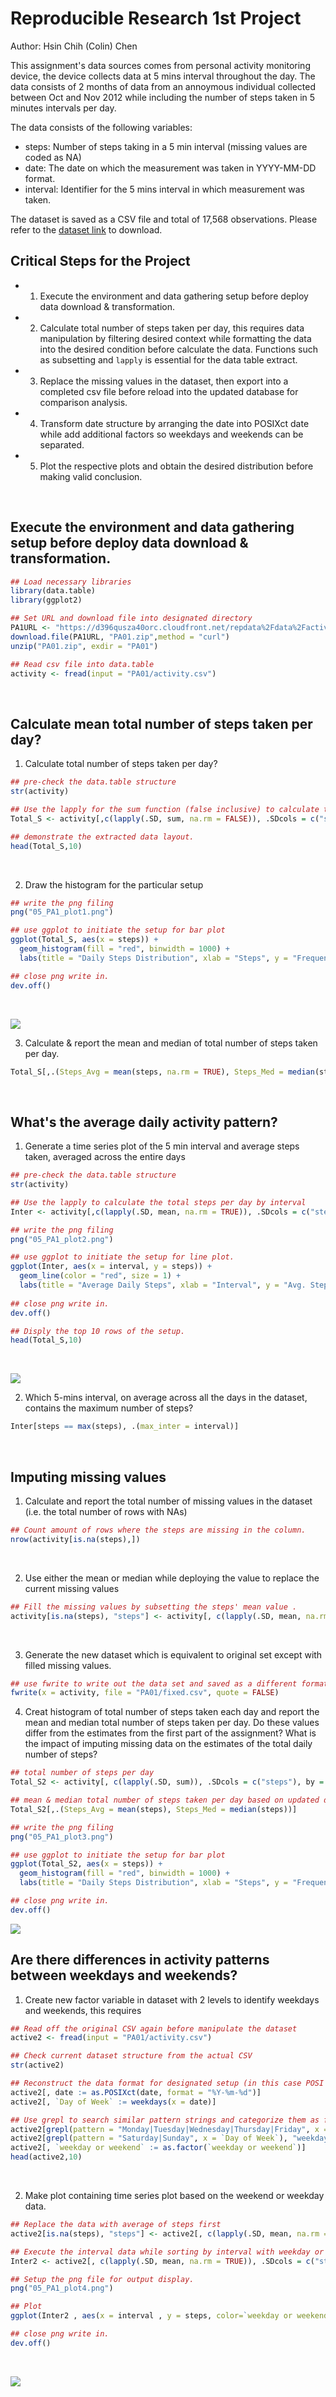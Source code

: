 # Reproducible Research 1st Project

Author: Hsin Chih (Colin) Chen </br>

This assignment's data sources comes from personal activity monitoring device, the device collects data at 5 mins interval throughout the day. The data consists of 2 months of data from an annoymous individual collected between Oct and Nov 2012 while including the number of steps taken in 5 minutes intervals per day. </br>

The data consists of the following variables:
  * steps: Number of steps taking in a 5 min interval (missing values are coded as NA)
  * date: The date on which the measurement was taken in YYYY-MM-DD format.
  * interval: Identifier for the 5 mins interval in which measurement was taken.

The dataset is saved as a CSV file and total of 17,568 observations. Please refer to the [dataset link](https://d396qusza40orc.cloudfront.net/repdata%2Fdata%2Factivity.zip) to download.

## Critical Steps for the Project

- 1. Execute the environment and data gathering setup before deploy data download & transformation. </br>
- 2. Calculate total number of steps taken per day, this requires data manipulation by filtering desired context while formatting the data into the desired condition before calculate the data. Functions such as subsetting and `lapply` is essential for the data table extract. </br>
- 3. Replace the missing values in the dataset, then export into a completed csv file before reload into the updated database for comparison analysis. </br>
- 4. Transform date structure by arranging the date into POSIXct date while add additional factors so weekdays and weekends can be separated. </br>
- 5. Plot the respective plots and obtain the desired distribution before making valid conclusion. </br>
</br>

## Execute the environment and data gathering setup before deploy data download & transformation.
```R
## Load necessary libraries
library(data.table)
library(ggplot2)

## Set URL and download file into designated directory
PA1URL <- "https://d396qusza40orc.cloudfront.net/repdata%2Fdata%2Factivity.zip"
download.file(PA1URL, "PA01.zip",method = "curl")
unzip("PA01.zip", exdir = "PA01")

## Read csv file into data.table
activity <- fread(input = "PA01/activity.csv")
```
</br>

## Calculate mean total number of steps taken per day?

1. Calculate total number of steps taken per day? </br>

```R
## pre-check the data.table structure
str(activity)

## Use the lapply for the sum function (false inclusive) to calculate the total steps per day. 
Total_S <- activity[,c(lapply(.SD, sum, na.rm = FALSE)), .SDcols = c("steps"), by = .(date)]

## demonstrate the extracted data layout.
head(Total_S,10)
```
</br>

2. Draw the histogram for the particular setup </br>

```R
## write the png filing
png("05_PA1_plot1.png")

## use ggplot to initiate the setup for bar plot
ggplot(Total_S, aes(x = steps)) +
  geom_histogram(fill = "red", binwidth = 1000) +
  labs(title = "Daily Steps Distribution", xlab = "Steps", y = "Frequency")

## close png write in.
dev.off()
```
</br>

![](https://github.com/hsc251/RLearn/blob/master/05_Reproducible_Research/project1/05_PA1_plot1.png)

3. Calculate & report the mean and median of total number of steps taken per day. </br>

```R
Total_S[,.(Steps_Avg = mean(steps, na.rm = TRUE), Steps_Med = median(steps, na.rm = TRUE))]
```
</br>

## What's the average daily activity pattern?

1. Generate a time series plot of the 5 min interval and average steps taken, averaged across the entire days </br>

```R
## pre-check the data.table structure
str(activity)

## Use the lapply to calculate the total steps per day by interval 
Inter <- activity[,c(lapply(.SD, mean, na.rm = TRUE)), .SDcols = c("steps"), by = .(interval)]

## write the png filing
png("05_PA1_plot2.png")

## use ggplot to initiate the setup for line plot.
ggplot(Inter, aes(x = interval, y = steps)) +
  geom_line(color = "red", size = 1) +
  labs(title = "Average Daily Steps", xlab = "Interval", y = "Avg. Steps per Day")
  
## close png write in.
dev.off()

## Disply the top 10 rows of the setup.
head(Total_S,10)
```
</br>

![](https://github.com/hsc251/RLearn/blob/master/05_Reproducible_Research/project1/05_PA1_plot2.png)
 
2. Which 5-mins interval, on average across all the days in the dataset, contains the maximum number of steps? </br>

```R
Inter[steps == max(steps), .(max_inter = interval)]
```
</br>

## Imputing missing values

1. Calculate and report the total number of missing values in the dataset (i.e. the total number of rows with NAs) </br>

```R
## Count amount of rows where the steps are missing in the column.
nrow(activity[is.na(steps),])
```
</br>

2. Use either the mean or median while deploying the value to replace the current missing values </br>

```R
## Fill the missing values by subsetting the steps' mean value .
activity[is.na(steps), "steps"] <- activity[, c(lapply(.SD, mean, na.rm = TRUE)), .SDcols = c("steps")]
```
</br>

3. Generate the new dataset which is equivalent to original set except with filled missing values. </br>

```R
## use fwrite to write out the data set and saved as a different format
fwrite(x = activity, file = "PA01/fixed.csv", quote = FALSE)
```

4. Creat histogram of total number of steps taken each day and report the mean and median total number of steps taken per day. Do these values differ from the estimates from the first part of the assignment? What is the impact of imputing missing data on the estimates of the total daily number of steps? </br>

```R
## total number of steps per day
Total_S2 <- activity[, c(lapply(.SD, sum)), .SDcols = c("steps"), by = .(date)]

## mean & median total number of steps taken per day based on updated data
Total_S2[,.(Steps_Avg = mean(steps), Steps_Med = median(steps))]

## write the png filing
png("05_PA1_plot3.png")

## use ggplot to initiate the setup for bar plot
ggplot(Total_S2, aes(x = steps)) +
  geom_histogram(fill = "red", binwidth = 1000) +
  labs(title = "Daily Steps Distribution", xlab = "Steps", y = "Frequency")

## close png write in.
dev.off()
```

![](https://github.com/hsc251/RLearn/blob/master/05_Reproducible_Research/project1/05_PA1_plot3.png)

## Are there differences in activity patterns between weekdays and weekends?

1. Create new factor variable in dataset with 2 levels to identify weekdays and weekends, this requires </br>

```R
## Read off the original CSV again before manipulate the dataset
active2 <- fread(input = "PA01/activity.csv")

## Check current dataset structure from the actual CSV
str(active2)

## Reconstruct the data format for designated setup (in this case POSI date)
active2[, date := as.POSIXct(date, format = "%Y-%m-%d")]
active2[, `Day of Week` := weekdays(x = date)]

## Use grepl to search similar pattern strings and categorize them as factors
active2[grepl(pattern = "Monday|Tuesday|Wednesday|Thursday|Friday", x = `Day of Week`), "weekday or weekend"] <- "weekday"
active2[grepl(pattern = "Saturday|Sunday", x = `Day of Week`), "weekday or weekend"] <- "weekend"
active2[, `weekday or weekend` := as.factor(`weekday or weekend`)]
head(active2,10)
```
</br>

2. Make plot containing time series plot based on the weekend or weekday data.

```R
## Replace the data with average of steps first
active2[is.na(steps), "steps"] <- active2[, c(lapply(.SD, mean, na.rm = TRUE)), .SDcols = c("steps")]

## Execute the interval data while sorting by interval with weekday or weekend
Inter2 <- active2[, c(lapply(.SD, mean, na.rm = TRUE)), .SDcols = c("steps"), by = .(interval, `weekday or weekend`)] 

## Setup the png file for output display.
png("05_PA1_plot4.png")

## Plot
ggplot(Inter2 , aes(x = interval , y = steps, color=`weekday or weekend`)) + geom_line() + labs(title = "Avg. Daily Steps by Week Type", x = "Interval", y = "No. of Steps") + facet_wrap(~`weekday or weekend` , ncol = 1, nrow=2)

## close png write in.
dev.off()
```
</br>

![](https://github.com/hsc251/RLearn/blob/master/05_Reproducible_Research/project1/05_PA1_plot4.png)
